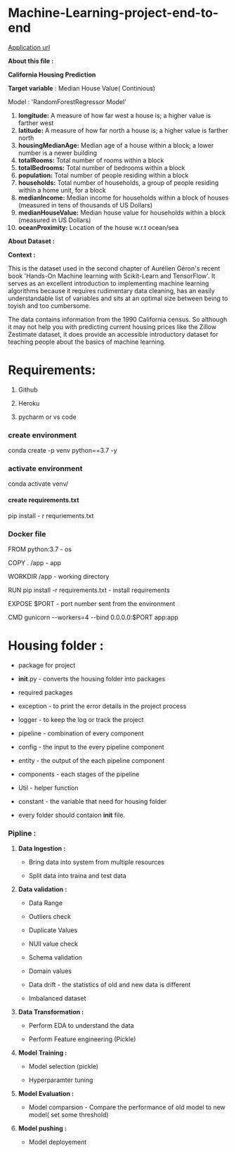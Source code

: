# **Machine-Learning-project-end-to-end**

[Application url](https://housing-price-california-42304ebabb60.herokuapp.com/)

**About this file :**

**California Housing Prediction**

**Target variable** : Median House Value( Continious)

Model : 'RandomForestRegressor Model'

1. **longitude:** A measure of how far west a house is; a higher value is farther west
2. **latitude:** A measure of how far north a house is; a higher value is farther north
3. **housingMedianAge:** Median age of a house within a block; a lower number is a newer building
4. **totalRooms:** Total number of rooms within a block
5. **totalBedrooms:** Total number of bedrooms within a block
6. **population:** Total number of people residing within a block
7. **households:** Total number of households, a group of people residing within a home unit, for a block
8. **medianIncome:** Median income for households within a block of houses (measured in tens of thousands of US Dollars)
9. **medianHouseValue:** Median house value for households within a block (measured in US Dollars)
10. **oceanProximity:** Location of the house w.r.t ocean/sea

**About Dataset :**

**Context :**

This is the dataset used in the second chapter of Aurélien Géron's recent book 'Hands-On Machine learning with Scikit-Learn and TensorFlow'. It serves as an excellent introduction to implementing machine learning algorithms because it requires rudimentary data cleaning, has an easily understandable list of variables and sits at an optimal size between being to toyish and too cumbersome.

The data contains information from the 1990 California census. So although it may not help you with predicting current housing prices like the Zillow Zestimate dataset, it does provide an accessible introductory dataset for teaching people about the basics of machine learning.




# Requirements:

1. Github

2. Heroku  

3. pycharm or vs code



### create environment

conda create -p venv python==3.7 -y


### activate environment

conda activate venv/

#### create requirements.txt

pip install - r requriements.txt



### Docker file

FROM python:3.7    - os

COPY . /app        - app

WORKDIR /app       - working directory   

RUN pip install -r requirements.txt  - install requirements

EXPOSE $PORT  - port number sent from the environment

CMD gunicorn --workers=4 --bind 0.0.0.0:$PORT app:app  







# Housing folder :

- package for project

- __init__.py - converts the housing folder into packages

- required packages

- exception - to print the error details  in the project process

- logger - to keep the log or track the project

- pipeline - combination of every component

- config - the input to the every pipeline component

- entity - the output of the each pipeline component

- components - each stages of the pipeline

- Util  - helper function 

- constant  - the variable that need for housing folder

- every folder should contaion __init__ file.



### Pipline :

1. **Data Ingestion :**

    - Bring data into system from multiple resources

    - Split data into traina and test data

2. **Data validation :**
    
    - Data Range
    
    - Outliers check

    - Duplicate Values

    - NUll value check

    - Schema validation

    - Domain values

    - Data drift -  the statistics of old and new data is different

    - Imbalanced dataset

3. **Data Transformation :**

    - Perform EDA to understand the data

    - Perform Feature engineering (Pickle)


4. **Model Training :**

    - Model selection  (pickle)

    - Hyperparamter tuning

5. **Model Evaluation :**

    - Model comparsion  - Compare the performance of  old model to new model( set some threshold)


6. **Model pushing :**

    - Model deployement



